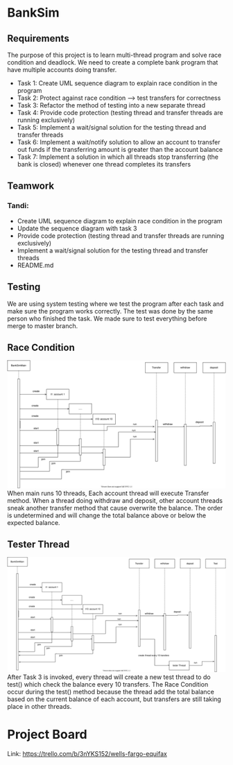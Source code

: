 # BankSim

## Requirements
The purpose of this project is to learn multi-thread program and solve race condition and deadlock. We need to create a complete bank program that have multiple accounts doing transfer.
+ Task 1: Create UML sequence diagram to explain race condition in the program
+ Task 2: Protect against race condition --> test transfers for correctness
+ Task 3: Refactor the method of testing into a new separate thread
+ Task 4: Provide code protection (testing thread and transfer threads are running exclusively)
+ Task 5: Implement a wait/signal solution for the testing thread and transfer threads
+ Task 6: Implement a wait/notify solution to allow an account to transfer out funds if the transferring amount is greater than the account balance
+ Task 7: Implement a solution in which all threads stop transferring (the bank is closed) whenever one thread completes its transfers

## Teamwork
### Tandi:
+ Create UML sequence diagram to explain race condition in the program
+ Update the sequence diagram with task 3
+ Provide code protection (testing thread and transfer threads are running exclusively)
+ Implement a wait/signal solution for the testing thread and transfer threads
+ README.md

## Testing
We are using system testing where we test the program after each task and make sure the program works correctly. The test was done by the same person who finished the task. We made sure to test everything before merge to master branch.

## Race Condition
![UMLRaceCondition](RaceCondition.svg)
When main runs 10 threads, Each account thread will execute Transfer method.
When a thread doing withdraw and deposit, other account threads sneak another transfer method that cause overwrite the balance.
The order is undetermined and will change the total balance above or below the expected balance.

## Tester Thread
![UMLRaceCondition](RaceConditionTask3.svg)
After Task 3 is invoked, every thread will create a new test thread to do test() which check the balance every 10 transfers.
The Race Condition occur during the test() method because the thread add the total balance based on the current balance of each account,
but transfers are still taking place in other threads.


# Project Board
Link: https://trello.com/b/3nYKS152/wells-fargo-equifax
